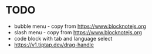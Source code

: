 # TODO
- bubble menu - copy from https://www.blocknotejs.org
- slash menu - copy from https://www.blocknotejs.org
- code block with tab and language select
- https://v1.tiptap.dev/drag-handle
